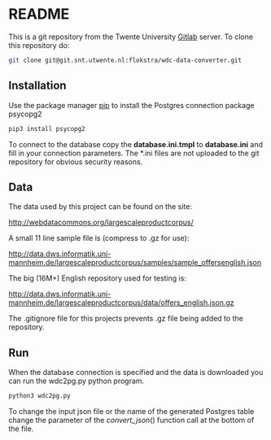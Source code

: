 # README

This is a git repository from the Twente University [Gitlab](https://git.snt.utwente.nl/) server. To clone this repository do:

```bash
git clone git@git.snt.utwente.nl:flokstra/wdc-data-converter.git
```

## Installation

Use the package manager [pip](https://pip.pypa.io/en/stable/) to install the 
Postgres connection package psycopg2

```bash
pip3 install psycopg2
```

To connect to the database copy the <B>database.ini.tmpl</B> to <B>database.ini</B> and fill
in your connection parameters. The *.ini files are not uploaded to the 
git repository for obvious security reasons.

## Data
The data used by this project can be found on the site:

<http://webdatacommons.org/largescaleproductcorpus/>

A small 11 line sample file is (compress to .gz for use):

<http://data.dws.informatik.uni-mannheim.de/largescaleproductcorpus/samples/sample_offersenglish.json>

The big (16M+) English repository used for testing is:

<http://data.dws.informatik.uni-mannheim.de/largescaleproductcorpus/data/offers_english.json.gz>

The .gitignore file for this projects prevents .gz file being added to the
repository.

## Run

When the database connection is specified and the data is downloaded you can 
run the wdc2pg.py python program. 

```bash
python3 wdc2pg.py
```

To change the input json file or the name of
the generated Postgres table change the parameter of the <I>convert_json</I>() function
call at the bottom of the file.
